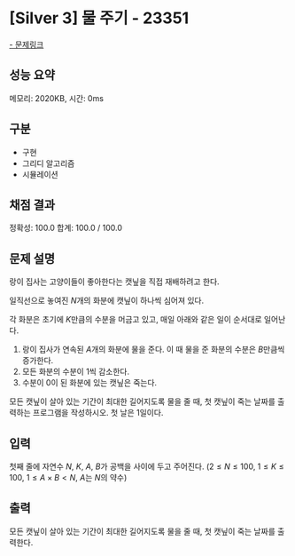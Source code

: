 # [Silver 3] 물 주기 - 23351

<a href="https://www.acmicpc.net/problem/23351">- 문제링크</a>

## 성능 요약

메모리: 2020KB, 시간: 0ms

## 구분

- 구현
- 그리디 알고리즘
- 시뮬레이션

## 채점 결과

정확성: 100.0
합계: 100.0 / 100.0

## 문제 설명

랑이 집사는 고양이들이 좋아한다는 캣닢을 직접 재배하려고 한다.

일직선으로 놓여진 $N$개의 화분에 캣닢이 하나씩 심어져 있다.

각 화분은 초기에 $K$만큼의 수분을 머금고 있고, 매일 아래와 같은 일이 순서대로 일어난다.

1. 랑이 집사가 연속된 $A$개의 화분에 물을 준다. 이 때 물을 준 화분의 수분은 $B$만큼씩 증가한다.
2. 모든 화분의 수분이 1씩 감소한다.
3. 수분이 0이 된 화분에 있는 캣닢은 죽는다.

모든 캣닢이 살아 있는 기간이 최대한 길어지도록 물을 줄 때, 첫 캣닢이 죽는 날짜를 출력하는 프로그램을 작성하시오. 첫 날은 1일이다.

## 입력

첫째 줄에 자연수 $N$, $K$, $A$, $B$가 공백을 사이에 두고 주어진다. ($2 \le N \le 100$, $1 \le K \le 100$, $1 \le A \times B < N$, $A$는 $N$의 약수)

## 출력

모든 캣닢이 살아 있는 기간이 최대한 길어지도록 물을 줄 때, 첫 캣닢이 죽는 날짜를 출력한다.